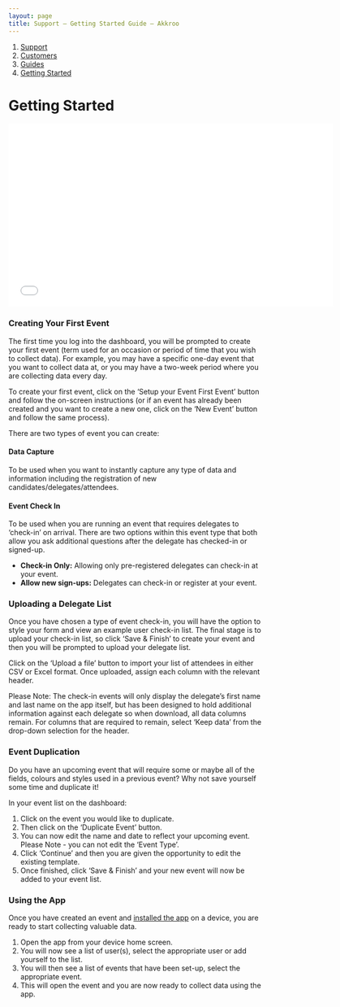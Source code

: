 ```yaml
---
layout: page
title: Support – Getting Started Guide – Akkroo
---
```


<ol itemprop="breadcrumb">
<li><a href="/">Support</a></li>
<li><a href="/customers">Customers</a></li>
<li><a href="/customers/guides">Guides</a></li>
<li><a href="/customers/guides/get-started">Getting Started</a></li>
</ol>

# Getting Started

<iframe width="640" height="360" src="//www.youtube-nocookie.com/embed/47o2UFzX1XE?rel=0" frameborder="0" allowfullscreen="allowfullscreen">

</iframe>


### Creating Your First Event

The first time you log into the dashboard, you will be prompted to create your first event (term used for an occasion or period of time that you wish to collect data). For example, you may have a specific one-day event that you want to collect data at, or you may have a two-week period where you are collecting data every day.

To create your first event, click on the ‘Setup your Event First Event’ button and follow the on-screen instructions (or if an event has already been created and you want to create a new one, click on the ‘New Event’ button and follow the same process).

There are two types of event you can create:

#### Data Capture

To be used when you want to instantly capture any type of data and information including the registration of new candidates/delegates/attendees.

#### Event Check In

To be used when you are running an event that requires delegates to ‘check-in’ on arrival. There are two options within this event type that both allow you ask additional questions after the delegate has checked-in or signed-up.

* **Check-in Only:** Allowing only pre-registered delegates can check-in at your event.
* **Allow new sign-ups:** Delegates can check-in or register at your event.


### Uploading a Delegate List

Once you have chosen a type of event check-in, you will have the option to style your form and view an example user check-in list. The final stage is to upload your check-in list, so click ‘Save & Finish’ to create your event and then you will be prompted to upload your delegate list.

Click on the ‘Upload a file’ button to import your list of attendees in either CSV or Excel format. Once uploaded, assign each column with the relevant header.

Please Note: The check-in events will only display the delegate’s first name and last name on the app itself, but has been designed to hold additional information against each delegate so when download, all data columns remain. For columns that are required to remain, select ‘Keep data’ from the drop-down selection for the header.

### Event Duplication

Do you have an upcoming event that will require some or maybe all of the fields, colours and styles used in a previous event? Why not save yourself some time and duplicate it!

In your event list on the dashboard:
	

1. Click on the event you would like to duplicate.
2. Then click on the ‘Duplicate Event’ button.
3. You can now edit the name and date to reflect your upcoming event. Please Note - you can not edit the ‘Event Type’.
4. Click ‘Continue’ and then you are given the opportunity to edit the existing template.
5. Once finished, click ‘Save & Finish’ and your new event will now be added to your event list.


### Using the App

Once you have created an event and <a href="/customers/guides/installation">installed the app</a> on a device, you are ready to start collecting valuable data.


1. Open the app from your device home screen.
2. You will now see a list of user(s), select the appropriate user or add yourself to the list.
3. You will then see a list of events that have been set-up, select the appropriate event.
4. This will open the event and you are now ready to collect data using the app.
